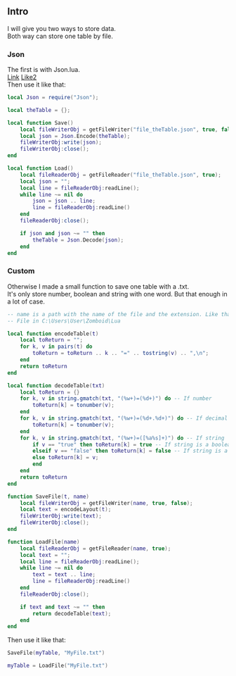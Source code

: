 ## Intro
I will give you two ways to store data.  
Both way can store one table by file.  

### Json
The first is with Json.lua.  
[Link](https://discord.com/channels/136501320340209664/232196827577974784/940523841027964948) 
[Like2](https://github.com/rxi/json.lua)  
Then use it like that:
```lua
local Json = require("Json");

local theTable = {};

local function Save()
    local fileWriterObj = getFileWriter("file_theTable.json", true, false);
    local json = Json.Encode(theTable);
    fileWriterObj:write(json);
    fileWriterObj:close();
end

local function Load()
    local fileReaderObj = getFileReader("file_theTable.json", true);
    local json = "";
    local line = fileReaderObj:readLine();
    while line ~= nil do
        json = json .. line;
        line = fileReaderObj:readLine()
    end
    fileReaderObj:close();

    if json and json ~= "" then
        theTable = Json.Decode(json);
    end
end
```

### Custom
Otherwise I made a small function to save one table with a .txt.  
It's only store number, boolean and string with one word. But that enough in a lot of case.  
```lua
-- name is a path with the name of the file and the extension. Like that: name = "MyFile.txt"
-- File in C:\Users\User\Zomboid\Lua

local function encodeTable(t)
    local toReturn = "";
    for k, v in pairs(t) do
        toReturn = toReturn .. k .. "=" .. tostring(v) .. ",\n";
    end
    return toReturn
end

local function decodeTable(txt)
    local toReturn = {}
    for k, v in string.gmatch(txt, "(%w+)=(%d+)") do -- If number
        toReturn[k] = tonumber(v);
    end
    for k, v in string.gmatch(txt, "(%w+)=(%d+.%d+)") do -- If decimal number
        toReturn[k] = tonumber(v);
    end
    for k, v in string.gmatch(txt, "(%w+)=([%a%s]+)") do -- If string
        if v == "true" then toReturn[k] = true -- If string is a boolean
        elseif v == "false" then toReturn[k] = false -- If string is a boolean
        else toReturn[k] = v;
        end
    end
    return toReturn
end

function SaveFile(t, name)
    local fileWriterObj = getFileWriter(name, true, false);
    local text = encodeLayout(t);
    fileWriterObj:write(text);
    fileWriterObj:close();
end

function LoadFile(name)
    local fileReaderObj = getFileReader(name, true);
    local text = "";
    local line = fileReaderObj:readLine();
    while line ~= nil do
        text = text .. line;
        line = fileReaderObj:readLine()
    end
    fileReaderObj:close();

    if text and text ~= "" then
        return decodeTable(text);
    end
end
```

Then use it like that:
```lua
SaveFile(myTable, "MyFile.txt")

myTable = LoadFile("MyFile.txt")
```
